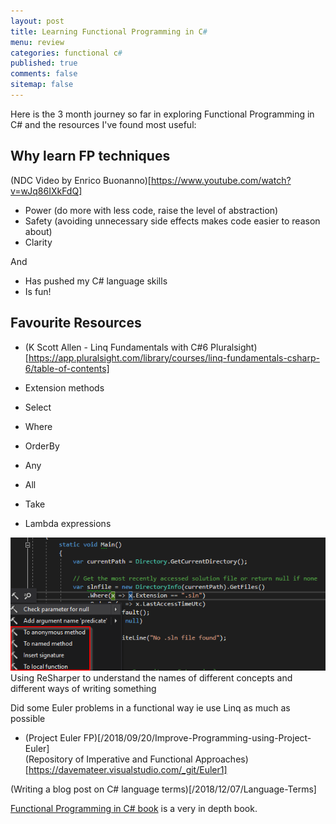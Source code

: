 ```yaml
---
layout: post
title: Learning Functional Programming in C# 
menu: review
categories: functional c# 
published: true 
comments: false
sitemap: false
---
```

Here is the 3 month journey so far in exploring Functional Programming in C# and the resources I've found most useful:

## Why learn FP techniques
(NDC Video by Enrico Buonanno)[https://www.youtube.com/watch?v=wJq86IXkFdQ]  

- Power (do more with less code, raise the level of abstraction)
- Safety (avoiding unnecessary side effects makes code easier to reason about)
- Clarity 

And

- Has pushed my C# language skills 
- Is fun!

## Favourite Resources 

 - (K Scott Allen - Linq Fundamentals with C#6 Pluralsight)[https://app.pluralsight.com/library/courses/linq-fundamentals-csharp-6/table-of-contents]

- Extension methods
- Select
- Where
- OrderBy
- Any
- All
- Take
- Lambda expressions

![ps](/assets/2019-01-11/1.png)
Using ReSharper to understand the names of different concepts and different ways of writing something


Did some Euler problems in a functional way ie use Linq as much as possible
- (Project Euler FP)[/2018/09/20/Improve-Programming-using-Project-Euler]   
(Repository of Imperative and Functional Approaches)[https://davemateer.visualstudio.com/_git/Euler1]  


(Writing a blog post on C# language terms)[/2018/12/07/Language-Terms]


[Functional Programming in C# book](https://www.manning.com/books/functional-programming-in-c-sharp) is a very in depth book.

